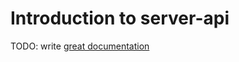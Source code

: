 # Introduction to server-api

TODO: write [great documentation](http://jacobian.org/writing/what-to-write/)
